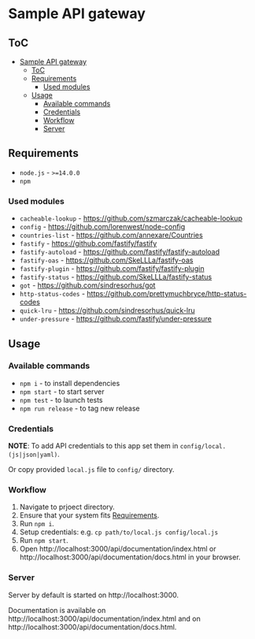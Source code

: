 # Sample API gateway

## ToC

- [Sample API gateway](#sample-api-gateway)
  - [ToC](#toc)
  - [Requirements](#requirements)
    - [Used modules](#used-modules)
  - [Usage](#usage)
    - [Available commands](#available-commands)
    - [Credentials](#credentials)
    - [Workflow](#workflow)
    - [Server](#server)

## Requirements

- `node.js` - `>=14.0.0`
- `npm`

### Used modules

- `cacheable-lookup` - https://github.com/szmarczak/cacheable-lookup
- `config` - https://github.com/lorenwest/node-config
- `countries-list` - https://github.com/annexare/Countries
- `fastify` - https://github.com/fastify/fastify
- `fastify-autoload` - https://github.com/fastify/fastify-autoload
- `fastify-oas` - https://github.com/SkeLLLa/fastify-oas
- `fastify-plugin` - https://github.com/fastify/fastify-plugin
- `fastify-status` - https://github.com/SkeLLLa/fastify-status
- `got` - https://github.com/sindresorhus/got
- `http-status-codes` - https://github.com/prettymuchbryce/http-status-codes
- `quick-lru` - https://github.com/sindresorhus/quick-lru
- `under-pressure` - https://github.com/fastify/under-pressure

## Usage

### Available commands

- `npm i` - to install dependencies
- `npm start` - to start server
- `npm test` - to launch tests
- `npm run release` - to tag new release

### Credentials

**NOTE**: To add API credentials to this app set them in `config/local.(js|json|yaml)`.

Or copy provided `local.js` file to `config/` directory.

### Workflow

1. Navigate to prjoect directory.
2. Ensure that your system fits [Requirements](#requirements).
3. Run `npm i`.
4. Setup credentials: e.g. `cp path/to/local.js config/local.js`
5. Run `npm start`.
6. Open http://localhost:3000/api/documentation/index.html or http://localhost:3000/api/documentation/docs.html in your browser.

### Server

Server by default is started on http://localhost:3000.

Documentation is available on http://localhost:3000/api/documentation/index.html and on http://localhost:3000/api/documentation/docs.html.
